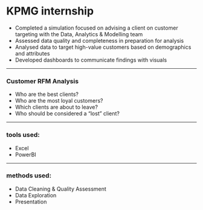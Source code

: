 # KPMG internship
* Completed a simulation focused on advising a client on customer targeting
   with the Data, Analytics & Modelling team
 * Assessed data quality and completeness in preparation for analysis
 * Analysed data to target high-value customers based on demographics and
   attributes
 * Developed dashboards to communicate findings with visuals
---

### Customer RFM Analysis
- Who are the best clients?
- Who are the most loyal customers?
- Which clients are about to leave?
- Who should be considered a “lost” client?
---
### tools used:
- Excel
- PowerBI
---
### methods used:
- Data Cleaning & Quality Assessment
- Data Exploration
- Presentation
